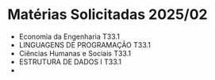 # Matérias Solicitadas 2025/02
- 	Economia da Engenharia T33.1	
- 	LINGUAGENS DE PROGRAMAÇÃO T33.1
- 	Ciências Humanas e Sociais T33.1
- 	ESTRUTURA DE DADOS I T33.1
- 	

